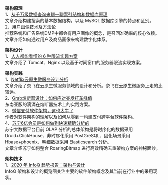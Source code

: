 **架构原理**  
1、[从千万级数据查询来聊一聊索引结构和数据库原理](https://mp.weixin.qq.com/s/Sp2wPQjvLXUcUfIdVkuY1Q)  
文章介绍构建搜索的基本数据结构，以及 MySQL 数据库引擎的特点和区别。  
2、[用户画像技术及方法论](https://mp.weixin.qq.com/s/lD1UCWLKc8yzEQBDZ3htRw)  
推荐系统和广告系统DMP中都会有用户画像的概念，是召回准确率的核心依赖。文章介绍如何通过用户及商品画像来构建数字化体系。  

**架构设计**  
1、[人人都能看懂的 6 种限流实现方案](https://mp.weixin.qq.com/s/bx708skAoDUk-l43rjf3NQ)  
文章介绍了 Tomcat、Nginx 以及基于时间窗口的服务器限流实现方案。  

**架构实践**  
1、[Netflix云原生微服务设计分析](https://mp.weixin.qq.com/s/Ivzs0SheRjcjCWBzdYcu5g)  
文章介绍了奈飞在云原生微服务领域的设计和分析。奈飞在云原生微服务上走的比较远。  
2、[Grab熔断器设计：如何应对突发打车峰值](https://mp.weixin.qq.com/s/GwJHSUAyUhh-2t16BZa4sQ)  
东南亚版的滴滴在熔断器技术上的实践方案。  
3、[微信支付软件架构，这也太牛了](https://mp.weixin.qq.com/s/qpkTLLPl1hrub9vjy_Oa7g)  
作者对软件架构的理解以及如何从零到一构建支付跨平台软件架构。  
4、[苏宁6亿会员是如何做到快速精确分析的](https://mp.weixin.qq.com/s/p9qbq24fYjqpzU61Uw22UQ)  
苏宁大数据平台目前 OLAP 分析的总体架构是将时序化的数据采用 Druid+ClickHouse、非时序化采用 PostGreSQL、固化场景采用 Hbase+phoenix、明细数据采用 Elasticsearch 分析。  
文章介绍苏宁如何整合 RoaringBitmap 进行高效精确去重架构方案的神秘面纱。  

**架构技术**  
1、[2020 年 InfoQ 趋势报告：架构与设计](https://mp.weixin.qq.com/s/6EWbpgF-cfQRooxR_CwfgA)  
InfoQ 架构和设计的概览图关注主要的软件架构概念及其当前在行业中的采用现状。  
